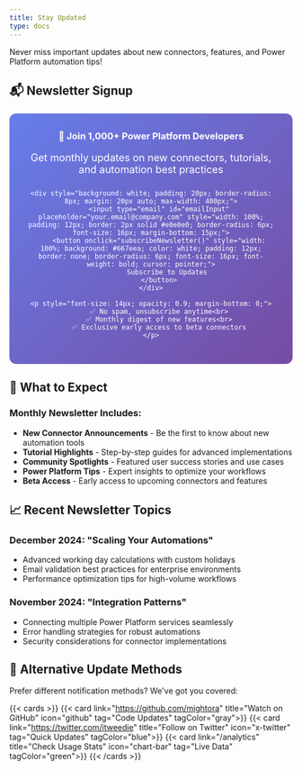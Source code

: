 ```yaml
---
title: Stay Updated
type: docs
---
```


Never miss important updates about new connectors, features, and Power Platform automation tips!

## 📬 Newsletter Signup

<div style="background: linear-gradient(135deg, #667eea 0%, #764ba2 100%); color: white; padding: 30px; border-radius: 12px; text-align: center; margin: 20px 0;">
    <h3 style="margin-top: 0; color: white;">🚀 Join 1,000+ Power Platform Developers</h3>
    <p style="font-size: 18px; margin-bottom: 25px;">Get monthly updates on new connectors, tutorials, and automation best practices</p>
    
    <div style="background: white; padding: 20px; border-radius: 8px; margin: 20px auto; max-width: 400px;">
        <input type="email" id="emailInput" placeholder="your.email@company.com" style="width: 100%; padding: 12px; border: 2px solid #e0e0e0; border-radius: 6px; font-size: 16px; margin-bottom: 15px;">
        <button onclick="subscribeNewsletter()" style="width: 100%; background: #667eea; color: white; padding: 12px; border: none; border-radius: 6px; font-size: 16px; font-weight: bold; cursor: pointer;">
            Subscribe to Updates
        </button>
    </div>
    
    <p style="font-size: 14px; opacity: 0.9; margin-bottom: 0;">
        ✅ No spam, unsubscribe anytime<br>
        ✅ Monthly digest of new features<br>
        ✅ Exclusive early access to beta connectors
    </p>
</div>

## 📅 What to Expect

### Monthly Newsletter Includes:
- **New Connector Announcements** - Be the first to know about new automation tools
- **Tutorial Highlights** - Step-by-step guides for advanced implementations  
- **Community Spotlights** - Featured user success stories and use cases
- **Power Platform Tips** - Expert insights to optimize your workflows
- **Beta Access** - Early access to upcoming connectors and features

## 📈 Recent Newsletter Topics

### December 2024: "Scaling Your Automations"
- Advanced working day calculations with custom holidays
- Email validation best practices for enterprise environments
- Performance optimization tips for high-volume workflows

### November 2024: "Integration Patterns"
- Connecting multiple Power Platform services seamlessly
- Error handling strategies for robust automations
- Security considerations for connector implementations

## 🔔 Alternative Update Methods

Prefer different notification methods? We've got you covered:

{{< cards >}}
  {{< card link="https://github.com/mightora" title="Watch on GitHub" icon="github" tag="Code Updates" tagColor="gray">}}
  {{< card link="https://twitter.com/itweedie" title="Follow on Twitter" icon="x-twitter" tag="Quick Updates" tagColor="blue">}}
  {{< card link="/analytics" title="Check Usage Stats" icon="chart-bar" tag="Live Data" tagColor="green">}}
{{< /cards >}}

<script>
function subscribeNewsletter() {
    const email = document.getElementById('emailInput').value;
    
    if (!email) {
        alert('Please enter your email address');
        return;
    }
    
    if (!email.includes('@') || !email.includes('.')) {
        alert('Please enter a valid email address');
        return;
    }
    
    // In a real implementation, this would integrate with your newsletter service
    alert('Thank you for subscribing! You\'ll receive a confirmation email shortly.');
    document.getElementById('emailInput').value = '';
}
</script>
